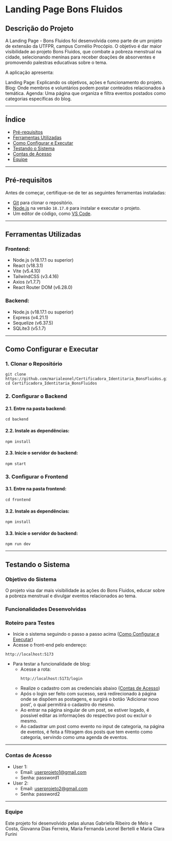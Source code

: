 # Landing Page Bons Fluidos

## Descrição do Projeto  
A Landing Page - Bons Fluidos foi desenvolvida como parte de um projeto de extensão da UTFPR, campus Cornélio Procópio. O objetivo é dar maior visibilidade ao projeto Bons Fluidos, que combate a pobreza menstrual na cidade, selecionando meninas para receber doações de absorventes e promovendo palestras educativas sobre o tema.

A aplicação apresenta:

Landing Page: Explicando os objetivos, ações e funcionamento do projeto.
Blog: Onde membros e voluntários podem postar conteúdos relacionados à temática.
Agenda: Uma página que organiza e filtra eventos postados como categorias específicas do blog.

---

## Índice  
  - [Pré-requisitos](#pré-requisitos)  
  - [Ferramentas Utilizadas](#ferramentas-utilizadas)  
  - [Como Configurar e Executar](#como-configurar-e-executar)  
  - [Testando o Sistema](#testando-o-sistema)  
  - [Contas de Acesso](#contas-de-acesso)  
  - [Equipe](#equipe)  

---

## Pré-requisitos  
Antes de começar, certifique-se de ter as seguintes ferramentas instaladas:  
  - [Git](https://git-scm.com/) para clonar o repositório.  
  - [Node.js](https://nodejs.org/) na versão `18.17.0` para instalar e executar o projeto.  
  - Um editor de código, como [VS Code](https://code.visualstudio.com/).  

---

## Ferramentas Utilizadas  
### Frontend:
  - Node.js (v18.17.1 ou superior)
  - React (v18.3.1)
  - Vite (v5.4.10)
  - TailwindCSS (v3.4.16)
  - Axios (v1.7.7)
  - React Router DOM (v6.28.0)

### Backend:

  - Node.js (v18.17.1 ou superior)
  - Express (v4.21.1)
  - Sequelize (v6.37.5)
  - SQLite3 (v5.1.7)

---

## Como Configurar e Executar  

### 1. Clonar o Repositório  
``` 
git clone https://github.com/marialeonel/Certificadora_Identitaria_BonsFluidos.git
cd Certificadora_Identitaria_BonsFluidos
```

### 2. Configurar o Backend
#### 2.1. Entre na pasta backend:
```
cd backend
```

#### 2.2. Instale as dependências:
```
npm install
```

#### 2.3. Inicie o servidor do backend:
```
npm start
```

### 3. Configurar o Frontend
#### 3.1. Entre na pasta frontend:
```
cd frontend
```

#### 3.2. Instale as dependências:
```
npm install
```

#### 3.3. Inicie o servidor do backend:
```
npm run dev
```
---

## Testando o Sistema
### Objetivo do Sistema
  O projeto visa dar mais visibilidade às ações do Bons Fluidos, educar sobre a pobreza menstrual e divulgar eventos relacionados ao tema.

### Funcionalidades Desenvolvidas

### Roteiro para Testes
  - Inicie o sistema seguindo o passo a passo acima ([Como Configurar e Executar](#como-configurar-e-executar))
  - Acesse o front-end pelo endereço:
  ```
  http://localhost:5173
  ```
  - Para testar a funcionalidade de blog:
    - Acesse a rota:
      ```
      http://localhost:5173/login
      ```
    - Realize o cadastro com as credenciais abaixo ([Contas de Acesso](#contas-de-acesso))
    - Após o login ser feito com sucesso, será redirecionado à página onde se dispõem as postagens, e surgirá o botão 'Adicionar novo post', o qual permitirá o cadastro do mesmo.
    - Ao entrar na página singular de um post, se estiver logado, é possível editar as informações do respectivo post ou excluir o mesmo.
    - Ao cadastrar um post como evento no input de categoria, na página de eventos, é feita a filtragem dos posts que tem evento como categoria, servindo como uma agenda de eventos.

---

### Contas de Acesso
  - User 1:
    - Email: userprojeto1@gmail.com
    - Senha: password1
  - User 2:
    - Email: userprojeto2@gmail.com
    - Senha: password2

---

### Equipe

Este projeto foi desenvolvido pelas alunas Gabriella Ribeiro de Melo e Costa, Giovanna Dias Ferreira, Maria Fernanda Leonel Bertelli e Maria Clara Furini
